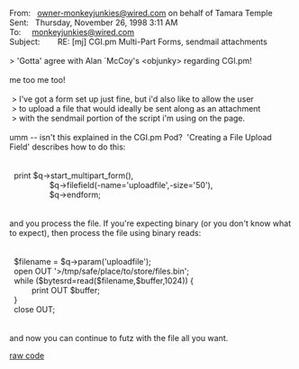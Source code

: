 <div id="wikitext">

<div id="sourceblock1" class="sourceblock">

<div class="sourceblocktext">

<div class="email">

<span class="sc0"><span class="kw3">From</span><span
class="sy0">:</span>   <span
class="re2">owner-monkeyjunkies@wired.com</span> on behalf of Tamara
Temple</span>\
 <span class="sc0">Sent<span class="sy0">:</span>   Thursday, November
26, 1998 3<span class="sy0">:</span>11 AM </span>\
 <span class="sc0"><span class="kw3">To</span><span class="sy0">:</span>
    <span class="re2">monkeyjunkies@wired.com</span></span>\
 <span class="sc0"><span class="kw3">Subject</span><span
class="sy0">:</span>        RE<span class="sy0">:</span> <span
class="sy0">[</span>mj<span class="sy0">]</span> CGI.pm Multi-Part
Forms, sendmail attachments</span>\
\
 <span class="sc0"> <span class="sy0">\></span> 'Gotta' agree <span
class="kw4">with</span> Alan \`McCoy's <span
class="sy0">\<</span>objunky<span class="sy0">\></span> regarding
CGI.pm!</span>\
\
 me too me too!\
\
  \> I've got a form set up just fine, but i'd also like to allow the
user\
  \> to upload a file that would ideally be sent along as an attachment\
  \> with the sendmail portion of the script i'm using on the page.\
\
 umm -- isn't this explained in the CGI.pm Pod?  'Creating a File
Upload\
 Field' describes how to do this:\
\
\
   print \$q-\>start\_multipart\_form(),\
                   \$q-\>filefield(-name='uploadfile',-size='50'),\
                   \$q-\>endform;\
\
\
 and you process the file. If you're expecting binary (or you don't know
what\
 to expect), then process the file using binary reads:\
\
\
   \$filename = \$q-\>param('uploadfile');\
   open OUT '\>/tmp/safe/place/to/store/files.bin';\
   while (\$bytesrd=read(\$filename,\$buffer,1024)) {\
           print OUT \$buffer;\
   }\
   close OUT;\
\
\
 and now you can continue to futz with the file all you want.

</div>

</div>

<div class="sourceblocklink">

[raw
code](http://wiki.tamouse.org?n=Technology.MultiPartFormsAndFileUploading?action=sourceblock&num=1)

</div>

</div>

<div class="vspace">

</div>

</div>
